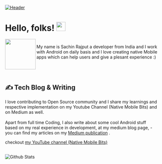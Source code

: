 [![Header](https://github.com/myJarvis/myJarvis/blob/main/misc/hiiamsachin.png "Header")](https://medium.com/@iAmSachinRajput)

# Hello, folks!  <img src="https://github.com/myJarvis/myJarvis/blob/main/misc/wave.gif" width="30px">
<img src="https://github.com/myJarvis/myJarvis/blob/main/misc/me.gif" width="100" height="100" align="left" />


<br/>
My name is Sachin Rajput a developer from India and I work with Android on daily basis and I love creating native Mobile apps which can help users and give a plesant experience  :)



<br/> <br/>
## &#x270d; Tech Blog & Writing

I love contributing to Open Source community and I share my learnings and respective implementation on my Youtube Channel (Native Mobile Bits) and on Medium as well.
<br/><br/>
Apart from full time Coding, I also write about some cool Android stuff based on my real experience in development, at my medium blog page, - you can find my articles on my <a href="https://droid-lover.medium.com//">Medium publication</a> .

checkout <a href="https://www.youtube.com/channel/UCTjQSpx2waqXTC37AgM8qyA"> my YouTube channel (Native Mobile Bits) </a>
<br/> <br/>


![Github Stats](https://github-readme-stats.vercel.app/api?username=droid-lover&count_private=true&show_icons=true&include_all_commits=true&theme=tokyonight)

